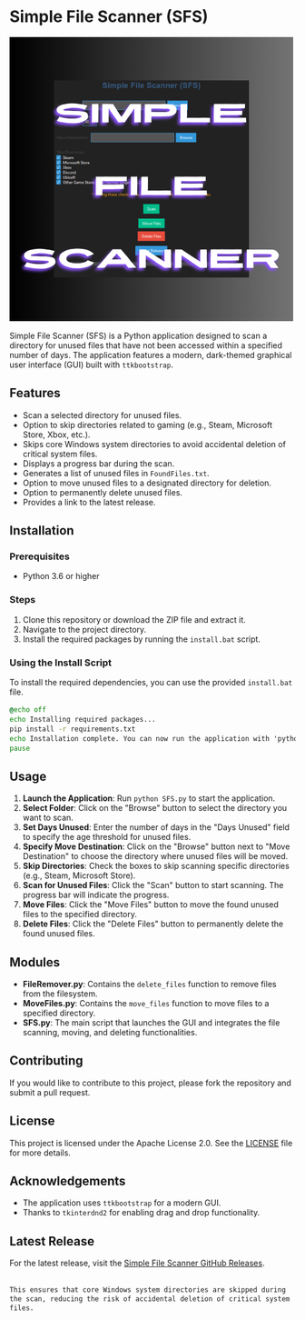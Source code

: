 # Simple File Scanner (SFS)

![SFS](SFS.png)

Simple File Scanner (SFS) is a Python application designed to scan a directory for unused files that have not been accessed within a specified number of days. The application features a modern, dark-themed graphical user interface (GUI) built with `ttkbootstrap`.

## Features

- Scan a selected directory for unused files.
- Option to skip directories related to gaming (e.g., Steam, Microsoft Store, Xbox, etc.).
- Skips core Windows system directories to avoid accidental deletion of critical system files.
- Displays a progress bar during the scan.
- Generates a list of unused files in `FoundFiles.txt`.
- Option to move unused files to a designated directory for deletion.
- Option to permanently delete unused files.
- Provides a link to the latest release.

## Installation

### Prerequisites

- Python 3.6 or higher

### Steps

1. Clone this repository or download the ZIP file and extract it.
2. Navigate to the project directory.
3. Install the required packages by running the `install.bat` script.

### Using the Install Script

To install the required dependencies, you can use the provided `install.bat` file.

```bat
@echo off
echo Installing required packages...
pip install -r requirements.txt
echo Installation complete. You can now run the application with 'python SFS.py'.
pause
```

## Usage

1. **Launch the Application**: Run `python SFS.py` to start the application.
2. **Select Folder**: Click on the "Browse" button to select the directory you want to scan.
3. **Set Days Unused**: Enter the number of days in the "Days Unused" field to specify the age threshold for unused files.
4. **Specify Move Destination**: Click on the "Browse" button next to "Move Destination" to choose the directory where unused files will be moved.
5. **Skip Directories**: Check the boxes to skip scanning specific directories (e.g., Steam, Microsoft Store).
6. **Scan for Unused Files**: Click the "Scan" button to start scanning. The progress bar will indicate the progress.
7. **Move Files**: Click the "Move Files" button to move the found unused files to the specified directory.
8. **Delete Files**: Click the "Delete Files" button to permanently delete the found unused files.

## Modules

- **FileRemover.py**: Contains the `delete_files` function to remove files from the filesystem.
- **MoveFiles.py**: Contains the `move_files` function to move files to a specified directory.
- **SFS.py**: The main script that launches the GUI and integrates the file scanning, moving, and deleting functionalities.

## Contributing

If you would like to contribute to this project, please fork the repository and submit a pull request.

## License

This project is licensed under the Apache License 2.0. See the [LICENSE](https://github.com/VVoiddd/Simple-File-Scanner/blob/main/LICENSE) file for more details.

## Acknowledgements

- The application uses `ttkbootstrap` for a modern GUI.
- Thanks to `tkinterdnd2` for enabling drag and drop functionality.

## Latest Release

For the latest release, visit the [Simple File Scanner GitHub Releases](https://github.com/VVoiddd/Simple-File-Scanner).
```

This ensures that core Windows system directories are skipped during the scan, reducing the risk of accidental deletion of critical system files.